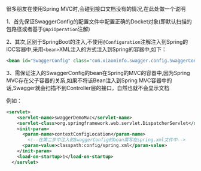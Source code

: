 很多朋友在使用Spring MVC时,会碰到接口文档没有的情况,在此处做一个说明

1、首先保证SwaggerConfig的配置文件中配置正确的Docket对象(即默认扫描的包路径或者基于`@ApiOperation`注解)

2、其次,区别于SpringBoot的注入,不使用`@Configuration`注解注入到Spring的IOC容器中,采用`<bean>`XML注入的方式注入到Spring的容器中,如下：

```xml
<bean id="SwaggerConfig" class="com.xiaominfo.swagger.config.SwaggerConfiguration"></bean>
```

3、需保证注入的SwaggerConfig的bean在Spring的MVC的容器中,因为Spring MVC存在父子容器的关系,如果不将该Bean注入到Spring MVC容器中的话,Swagger就会扫描不到Controller层的接口，自然也就不会显示文档

例如：

```xml
<servlet>
    <servlet-name>swaggerDemoMvc</servlet-name>
    <servlet-class>org.springframework.web.servlet.DispatcherServlet</servlet-class>
    <init-param>
      <param-name>contextConfigLocation</param-name>
        <!--在第二步中注入的SwaggerConfig的bean需写在spring.xml文件中-->
      <param-value>classpath:config/spring.xml</param-value>
    </init-param>
    <load-on-startup>1</load-on-startup>
  </servlet>
```

